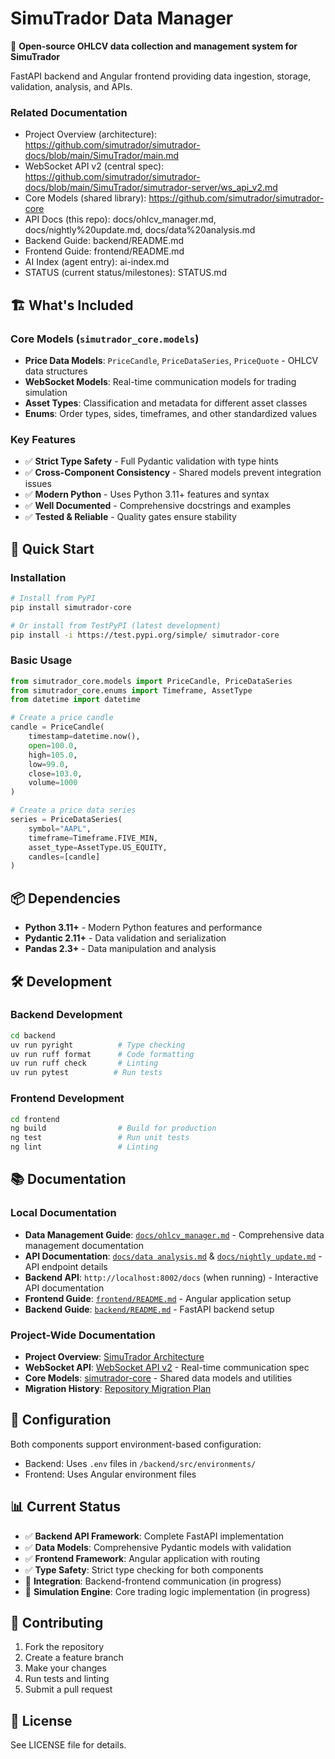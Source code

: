 # SimuTrador Data Manager

🎯 **Open-source OHLCV data collection and management system for SimuTrador**

FastAPI backend and Angular frontend providing data ingestion, storage, validation, analysis, and APIs.

### Related Documentation

- Project Overview (architecture): https://github.com/simutrador/simutrador-docs/blob/main/SimuTrador/main.md
- WebSocket API v2 (central spec): https://github.com/simutrador/simutrador-docs/blob/main/SimuTrador/simutrador-server/ws_api_v2.md
- Core Models (shared library): https://github.com/simutrador/simutrador-core
- API Docs (this repo): docs/ohlcv_manager.md, docs/nightly%20update.md, docs/data%20analysis.md
- Backend Guide: backend/README.md
- Frontend Guide: frontend/README.md
- AI Index (agent entry): ai-index.md
- STATUS (current status/milestones): STATUS.md

## 🏗️ What's Included

### Core Models (`simutrador_core.models`)

- **Price Data Models**: `PriceCandle`, `PriceDataSeries`, `PriceQuote` - OHLCV data structures
- **WebSocket Models**: Real-time communication models for trading simulation
- **Asset Types**: Classification and metadata for different asset classes
- **Enums**: Order types, sides, timeframes, and other standardized values

### Key Features

- ✅ **Strict Type Safety** - Full Pydantic validation with type hints
- ✅ **Cross-Component Consistency** - Shared models prevent integration issues
- ✅ **Modern Python** - Uses Python 3.11+ features and syntax
- ✅ **Well Documented** - Comprehensive docstrings and examples
- ✅ **Tested & Reliable** - Quality gates ensure stability

## 🚀 Quick Start

### Installation

```bash
# Install from PyPI
pip install simutrador-core

# Or install from TestPyPI (latest development)
pip install -i https://test.pypi.org/simple/ simutrador-core
```

### Basic Usage

```python
from simutrador_core.models import PriceCandle, PriceDataSeries
from simutrador_core.enums import Timeframe, AssetType
from datetime import datetime

# Create a price candle
candle = PriceCandle(
    timestamp=datetime.now(),
    open=100.0,
    high=105.0,
    low=99.0,
    close=103.0,
    volume=1000
)

# Create a price data series
series = PriceDataSeries(
    symbol="AAPL",
    timeframe=Timeframe.FIVE_MIN,
    asset_type=AssetType.US_EQUITY,
    candles=[candle]
)
```

## 📦 Dependencies

- **Python 3.11+** - Modern Python features and performance
- **Pydantic 2.11+** - Data validation and serialization
- **Pandas 2.3+** - Data manipulation and analysis

## 🛠️ Development

### Backend Development

```bash
cd backend
uv run pyright          # Type checking
uv run ruff format      # Code formatting
uv run ruff check       # Linting
uv run pytest          # Run tests
```

### Frontend Development

```bash
cd frontend
ng build                # Build for production
ng test                 # Run unit tests
ng lint                 # Linting
```

## 📚 Documentation

### Local Documentation

- **Data Management Guide**: [`docs/ohlcv_manager.md`](docs/ohlcv_manager.md) - Comprehensive data management documentation
- **API Documentation**: [`docs/data analysis.md`](docs/data%20analysis.md) & [`docs/nightly update.md`](docs/nightly%20update.md) - API endpoint details
- **Backend API**: `http://localhost:8002/docs` (when running) - Interactive API documentation
- **Frontend Guide**: [`frontend/README.md`](frontend/README.md) - Angular application setup
- **Backend Guide**: [`backend/README.md`](backend/README.md) - FastAPI backend setup

### Project-Wide Documentation

- **Project Overview**: [SimuTrador Architecture](https://github.com/simutrador/simutrador-docs/blob/main/SimuTrador/main.md)
- **WebSocket API**: [WebSocket API v2](https://github.com/simutrador/simutrador-docs/blob/main/SimuTrador/simutrador-server/ws_api_v2.md) - Real-time communication spec
- **Core Models**: [simutrador-core](https://github.com/simutrador/simutrador-core) - Shared data models and utilities
- **Migration History**: [Repository Migration Plan](https://github.com/simutrador/simutrador-docs/blob/main/SimuTrador/repository-migration-plan.md)

## 🔧 Configuration

Both components support environment-based configuration:

- Backend: Uses `.env` files in `/backend/src/environments/`
- Frontend: Uses Angular environment files

## 📊 Current Status

- ✅ **Backend API Framework**: Complete FastAPI implementation
- ✅ **Data Models**: Comprehensive Pydantic models with validation
- ✅ **Frontend Framework**: Angular application with routing
- ✅ **Type Safety**: Strict type checking for both components
- 🔄 **Integration**: Backend-frontend communication (in progress)
- 🔄 **Simulation Engine**: Core trading logic implementation (in progress)

## 🤝 Contributing

1. Fork the repository
2. Create a feature branch
3. Make your changes
4. Run tests and linting
5. Submit a pull request

## 📄 License

See LICENSE file for details.
